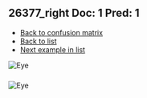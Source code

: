 ## 26377_right Doc: 1 Pred: 1
- [Back to confusion matrix](https://github.com/juliandewit/kaggle_retinopathy/blob/master/matrix.md)
- [Back to list](https://github.com/juliandewit/kaggle_retinopathy/blob/master/lists/11/list.md)
- [Next example in list](https://github.com/juliandewit/kaggle_retinopathy/blob/master/lists/11/26/26433_right.md)

![Eye](https://retinopaty.blob.core.windows.net/size1024/26377_right_1.jpeg)

### 

![Eye]()
